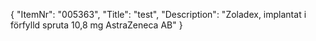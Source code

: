{
  "ItemNr": "005363",
  "Title": "test",
  "Description": "Zoladex, implantat i förfylld spruta 10,8 mg AstraZeneca AB"
}